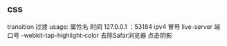 ## css
transition 过渡 usage: 属性名 时间
127.0.0.1 ：53184
ipv4 冒号 live-server 端口号
-webkit-tap-highlight-color 去除Safar浏览器 点击阴影